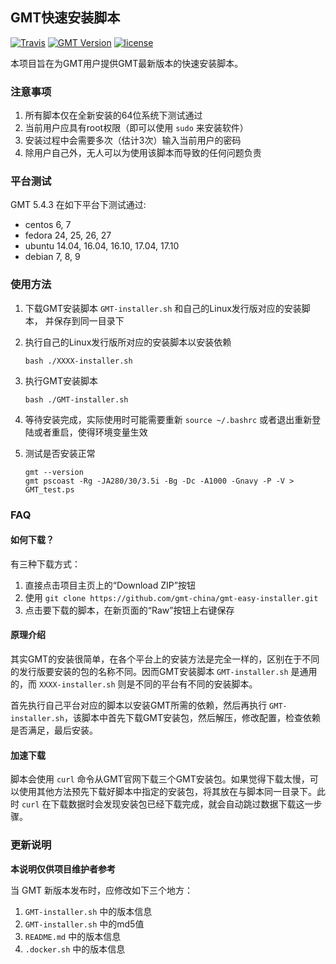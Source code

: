 ## GMT快速安装脚本

[![Travis](https://travis-ci.org/gmt-china/gmt-easy-installer.svg)](https://travis-ci.org/gmt-china/gmt-easy-installer)
[![GMT Version](https://img.shields.io/badge/GMT-5.4.3-green.svg)](http://gmt.soest.hawaii.edu/)
[![license](https://img.shields.io/github/license/gmt-china/gmt-easy-installer.svg)](https://github.com/gmt-china/gmt-easy-installer/blob/master/LICENSE)

本项目旨在为GMT用户提供GMT最新版本的快速安装脚本。

### 注意事项

1. 所有脚本仅在全新安装的64位系统下测试通过
2. 当前用户应具有root权限（即可以使用 `sudo` 来安装软件）
3. 安装过程中会需要多次（估计3次）输入当前用户的密码
3. 除用户自己外，无人可以为使用该脚本而导致的任何问题负责

### 平台测试

GMT 5.4.3 在如下平台下测试通过:

- centos 6, 7
- fedora 24, 25, 26, 27
- ubuntu 14.04, 16.04, 16.10, 17.04, 17.10
- debian 7, 8, 9

### 使用方法

1. 下载GMT安装脚本 `GMT-installer.sh` 和自己的Linux发行版对应的安装脚本，
   并保存到同一目录下

2. 执行自己的Linux发行版所对应的安装脚本以安装依赖

   ~~~
   bash ./XXXX-installer.sh
   ~~~

3. 执行GMT安装脚本

   ~~~
   bash ./GMT-installer.sh
   ~~~

4. 等待安装完成，实际使用时可能需要重新 `source ~/.bashrc` 或者退出重新登陆或者重启，使得环境变量生效

5. 测试是否安装正常

   ~~~
   gmt --version
   gmt pscoast -Rg -JA280/30/3.5i -Bg -Dc -A1000 -Gnavy -P -V > GMT_test.ps
   ~~~

### FAQ

#### 如何下载？

有三种下载方式：

1. 直接点击项目主页上的“Download ZIP”按钮
2. 使用 `git clone https://github.com/gmt-china/gmt-easy-installer.git`
3. 点击要下载的脚本，在新页面的“Raw”按钮上右键保存

#### 原理介绍

其实GMT的安装很简单，在各个平台上的安装方法是完全一样的，区别在于不同的发行版要安装的包的名称不同。因而GMT安装脚本 `GMT-installer.sh` 是通用的，而 `XXXX-installer.sh` 则是不同的平台有不同的安装脚本。

首先执行自己平台对应的脚本以安装GMT所需的依赖，然后再执行 `GMT-installer.sh`，该脚本中首先下载GMT安装包，然后解压，修改配置，检查依赖是否满足，最后安装。

#### 加速下载

脚本会使用 `curl` 命令从GMT官网下载三个GMT安装包。如果觉得下载太慢，可以使用其他方法预先下载好脚本中指定的安装包，将其放在与脚本同一目录下。此时 `curl` 在下载数据时会发现安装包已经下载完成，就会自动跳过数据下载这一步骤。

### 更新说明

**本说明仅供项目维护者参考**

当 GMT 新版本发布时，应修改如下三个地方：

1. `GMT-installer.sh` 中的版本信息
2. `GMT-installer.sh` 中的md5值
3. `README.md` 中的版本信息
4. `.docker.sh` 中的版本信息

